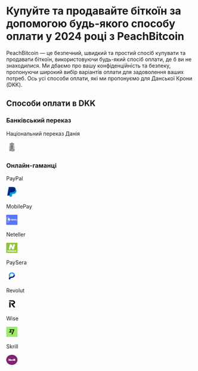 <body class="payment-methods-page">

# Купуйте та продавайте біткоїн за допомогою будь-якого способу оплати у 2024 році з PeachBitcoin

PeachBitcoin — це безпечний, швидкий та простий спосіб купувати та продавати біткоїн, використовуючи будь-який спосіб оплати, де б ви не знаходилися. Ми дбаємо про вашу конфіденційність та безпеку, пропонуючи широкий вибір варіантів оплати для задоволення ваших потреб. Ось усі способи оплати, які ми пропонуємо для Данської Крони (DKK).

## Способи оплати в DKK

### Банківський переказ

<div class="payment-grid">
    <div class="payment-grid-item">
        <p>Національний переказ Данія</p> 
        <img src="/img/faq/logoimg/dkkdenmark.png" width="30px" height="27px" alt="Купуйте біткоїн за допомогою Національного переказу Данія, Продавайте біткоїн за допомогою Національного переказу Данія">
    </div>
</div>

### Онлайн-гаманці

<div class="payment-grid">
    <div class="payment-grid-item">
        <p>PayPal</p>
        <img src="/img/faq/logoimg/paypal.png" width="30px" height="27px" alt="Купуйте біткоїн за допомогою PayPal, Продавайте біткоїн за допомогою PayPal">
    </div>
    <div class="payment-grid-item">
        <p>MobilePay</p> 
        <img src="/img/faq/logoimg/mobilepay.png" width="30px" height="27px" alt="Купуйте біткоїн за допомогою MobilePay, Продавайте біткоїн за допомогою MobilePay">
    </div>
    <div class="payment-grid-item">
        <p>Neteller</p> 
        <img src="/img/faq/logoimg/neteller.png" width="30px" height="27px" alt="Купуйте біткоїн за допомогою Neteller, Продавайте біткоїн за допомогою Neteller">
    </div>
    <div class="payment-grid-item">
        <p>PaySera</p> 
        <img src="/img/faq/logoimg/paysera.png" width="30px" height="27px" alt="Купуйте біткоїн за допомогою PaySera, Продавайте біткоїн за допомогою PaySera">
    </div>
    <div class="payment-grid-item">
        <p>Revolut</p> 
        <img src="/img/faq/logoimg/revolut.png" width="30px" height="27px" alt="Купуйте біткоїн за допомогою Revolut, Продавайте біткоїн за допомогою Revolut">
    </div>
    <div class="payment-grid-item">
        <p>Wise</p>
        <img src="/img/faq/logoimg/wise.png" width="30px" height="27px" alt="Купуйте біткоїн за допомогою Wise, Продавайте біткоїн за допомогою Wise">
    </div>
    <div class="payment-grid-item">
        <p>Skrill</p> 
        <img src="/img/faq/logoimg/skrill.png" width="30px" height="27px" alt="Купуйте біткоїн за допомогою Skrill, Продавайте біткоїн за допомогою Skrill">
    </div>
</div>

</body>
